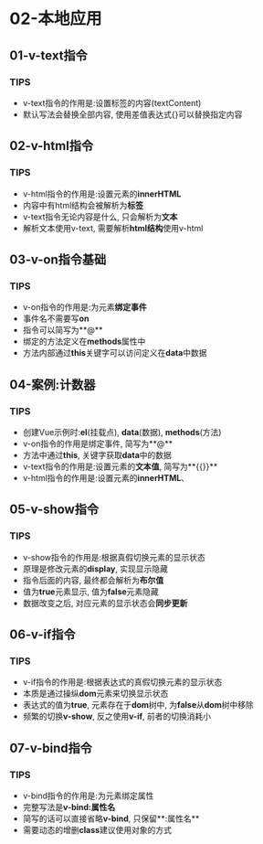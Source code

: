 # 02-本地应用

## 01-v-text指令
### TIPS
- v-text指令的作用是:设置标签的内容(textContent)
- 默认写法会替换全部内容, 使用差值表达式{}可以替换指定内容

## 02-v-html指令
### TIPS
- v-html指令的作用是:设置元素的**innerHTML**
- 内容中有html结构会被解析为**标签**
- v-text指令无论内容是什么, 只会解析为**文本**
- 解析文本使用v-text, 需要解析**html结构**使用v-html

## 03-v-on指令基础
### TIPS
- v-on指令的作用是:为元素**绑定事件**
- 事件名不需要写**on**
- 指令可以简写为**@**
- 绑定的方法定义在**methods**属性中
- 方法内部通过**this**关键字可以访问定义在**data**中数据

## 04-案例:计数器
### TIPS
- 创建Vue示例时:**el**(挂载点), **data**(数据), **methods**(方法)
- v-on指令的作用是绑定事件, 简写为**@**
- 方法中通过**this**, 关键字获取**data**中的数据
- v-text指令的作用是:设置元素的**文本值**, 简写为**{{}}**
- v-html指令的作用是:设置元素的**innerHTML**、

## 05-v-show指令
### TIPS
- v-show指令的作用是:根据真假切换元素的显示状态
- 原理是修改元素的**display**, 实现显示隐藏
- 指令后面的内容, 最终都会解析为**布尔值**
- 值为**true**元素显示, 值为**false**元素隐藏
- 数据改变之后, 对应元素的显示状态会**同步更新**

## 06-v-if指令
### TIPS
- v-if指令的作用是:根据表达式的真假切换元素的显示状态
- 本质是通过操纵**dom**元素来切换显示状态
- 表达式的值为**true**, 元素存在于**dom**树中, 为**false**从**dom**树中移除
- 频繁的切换**v-show**, 反之使用**v-if**, 前者的切换消耗小

## 07-v-bind指令
### TIPS
- v-bind指令的作用是:为元素绑定属性
- 完整写法是**v-bind:属性名**
- 简写的话可以直接省略**v-bind**, 只保留**:属性名**
- 需要动态的增删**class**建议使用对象的方式